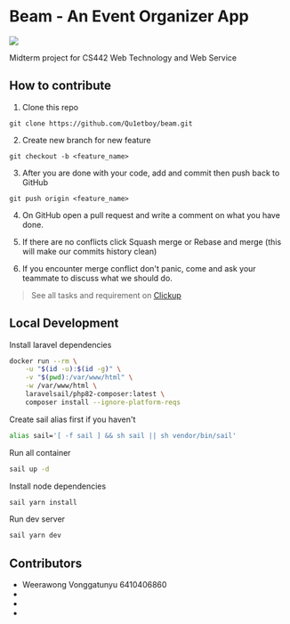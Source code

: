 # Beam - An Event Organizer App

<a href="https://app.clickup.com/9003200262/v/l/7-9003200262-1" target="_blank">
<img src="https://img.shields.io/badge/clickup-%237B68EE.svg?&style=for-the-badge&logo=clickup&logoColor=white" />
</a>

Midterm project for CS442 Web Technology and Web Service

## How to contribute

1. Clone this repo

```
git clone https://github.com/Qu1etboy/beam.git
```

2. Create new branch for new feature

```
git checkout -b <feature_name>
```

3. After you are done with your code, add and commit then push back to GitHub

```
git push origin <feature_name>
```

4. On GitHub open a pull request and write a comment on what you have done.

5. If there are no conflicts click Squash merge or Rebase and merge (this will make our commits history clean)

6. If you encounter merge conflict don't panic, come and ask your teammate to discuss what we should do.

> See all tasks and requirement on [Clickup](https://app.clickup.com/9003200262/v/l/7-9003200262-1)

## Local Development

Install laravel dependencies

```sh
docker run --rm \
    -u "$(id -u):$(id -g)" \
    -v "$(pwd):/var/www/html" \
    -w /var/www/html \
    laravelsail/php82-composer:latest \
    composer install --ignore-platform-reqs
```

Create sail alias first if you haven't

```sh
alias sail='[ -f sail ] && sh sail || sh vendor/bin/sail'
```

Run all container

```sh
sail up -d
```

Install node dependencies

```sh
sail yarn install
```

Run dev server

```sh
sail yarn dev
```

## Contributors

-   Weerawong Vonggatunyu 6410406860
-
-
-
